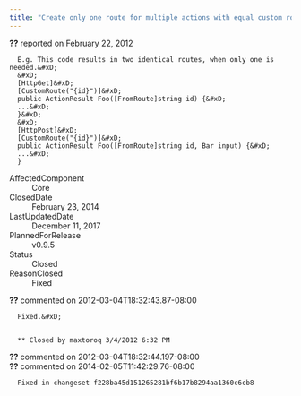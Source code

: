 ```yaml
---
title: "Create only one route for multiple actions with equal custom routes"
---
```

<div class="issue-report">
   <div class="issue-header"><b>??</b> reported on 
      <time datetime="2012-02-22T15:09:14.71-08:00">February 22, 2012</time>
   </div>
   <div class="issue-message" markdown="1">
      
      E.g. This code results in two identical routes, when only one is needed.&#xD;
      &#xD;
      [HttpGet]&#xD;
      [CustomRoute("{id}")]&#xD;
      public ActionResult Foo([FromRoute]string id) {&#xD;
      ...&#xD;
      }&#xD;
      &#xD;
      [HttpPost]&#xD;
      [CustomRoute("{id}")]&#xD;
      public ActionResult Foo([FromRoute]string id, Bar input) {&#xD;
      ...&#xD;
      }
      
      
   </div>
   <div class="issue-footer">
      <dl>
         <dt>AffectedComponent</dt>
         <dd>Core</dd>
         <dt>ClosedDate</dt>
         <dd>
            <time datetime="2014-02-23T19:02:17.937-08:00">February 23, 2014</time>
         </dd>
         <dt>LastUpdatedDate</dt>
         <dd>
            <time datetime="2017-12-11T02:15:56.247-08:00">December 11, 2017</time>
         </dd>
         <dt>PlannedForRelease</dt>
         <dd>v0.9.5</dd>
         <dt>Status</dt>
         <dd>Closed</dd>
         <dt>ReasonClosed</dt>
         <dd>Fixed</dd>
      </dl>
   </div>
</div>
<div id="comment-77663" class="issue-comment">
   <div class="issue-header"><b>??</b> commented on 2012-03-04T18:32:43.87-08:00
   </div>
   <div class="issue-message" markdown="1">
      
      Fixed.&#xD;
      
      
      ** Closed by maxtoroq 3/4/2012 6:32 PM
      
      
   </div>
</div>
<div id="comment-77664" class="issue-comment">
   <div class="issue-header"><b>??</b> commented on 2012-03-04T18:32:44.197-08:00
   </div>
   <div class="issue-message" markdown="1">
      
      
      
      
   </div>
</div>
<div id="comment-132730" class="issue-comment">
   <div class="issue-header"><b>??</b> commented on 2014-02-05T11:42:29.76-08:00
   </div>
   <div class="issue-message" markdown="1">
      
      Fixed in changeset f228ba45d151265281bf6b17b8294aa1360c6cb8
      
      
   </div>
</div>